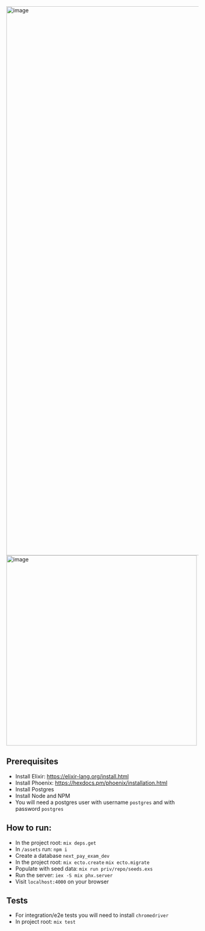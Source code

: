 <img width="1440" alt="image" src="https://user-images.githubusercontent.com/19771211/224850613-ce0c430c-c5ea-44f2-b92f-41fa562dad3e.png">
<img width="499" alt="image" src="https://user-images.githubusercontent.com/19771211/224850682-8baa872d-097a-4665-b831-2dd21b209ebd.png">


## Prerequisites
- Install Elixir: https://elixir-lang.org/install.html
- Install Phoenix: https://hexdocs.pm/phoenix/installation.html
- Install Postgres
- Install Node and NPM
- You will need a postgres user with username `postgres` and with password `postgres`

## How to run:
- In the project root: `mix deps.get`
- In `/assets` run: `npm i`
- Create a database `next_pay_exam_dev`
- In the project root: `mix ecto.create` `mix ecto.migrate`
- Populate with seed data: `mix run priv/repo/seeds.exs`
- Run the server: `iex -S mix phx.server`
- Visit `localhost:4000` on your browser

## Tests

- For integration/e2e tests you will need to install `chromedriver`
- In project root: `mix test`
